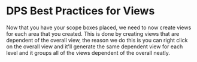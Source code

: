 # DPS Best Practices for Views
Now that you have your scope boxes placed, we need to now create views for each area that you created. This is done by creating views that are  dependent of the overall view, the reason we do this is you can right click on the overall view and it'll generate the same dependent view for each level and it groups all of the views dependent of the overall neatly. 
